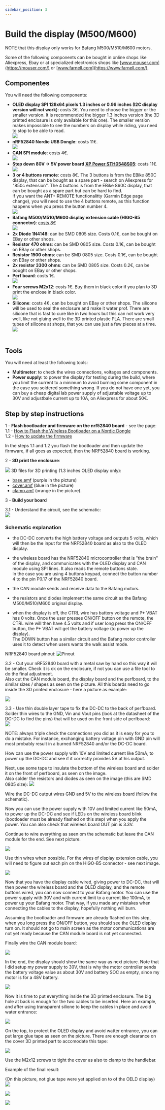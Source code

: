 ```yaml
---
sidebar_position: 3
---
```

# Build the display (M500/M600)

NOTE that this display only works for Bafang M500/M510/M600 motors.

Some of the following components can be bought in online shops like Aliexpress, Ebay or at specialized electronics shops like [www.mouser.com](https://mouser.com/) or [www.farnell.com](https://www.farnell.com/).

## Componentes
You will need the following components:
* **OLED display SPI 128x64 pixels 1.3 inches or 0.96 inches (I2C display version will not work)**: costs 3€. You need to choose the bigger or the smaller version. It is recommended the bigger 1.3 inches version (the 3D printed enclosure is only available for this one). The smaller version makes impossible to see the numbers on display while riding, you need to stop to be able to read.<br/>
![](./oled_display_1.3-spi.png)<br/>
* **nRF52840 Nordic USB Dongle**: costs 11€.<br/>
![](bafang_display/NRF52840.png)<br/>
* **CAN SPI module**: costs 4€.<br/>
![](./can_module_spi.jpg)<br/>
* **Step down 80V -> 5V power board [XP Power STH0548S05](https://export.rsdelivers.com/product/xp-power/sth0548s05/xp-power-surface-mount-dc-dc-switching-regulator/1883365)**: costs 11€.<br/>
![](./dcdc.png)<br/>
* **3 or 4 buttons remote**: costs 8€. The 3 buttons is from the EBike 850C display, that can be bought as a spare part - search on Aliexpress for "850c extension". The 4 buttons is from the EBike 860C display, that can be bought as a spare part but can be hard to find.<br/>
If you want the ANT+ REMOTE functionalitty (Garmin Edge page change), you will need to use the 4 buttons remote, as this function happens when you press the button number 4.<br/>
![](./850c_keypad.png)<br/>
* **Bafang M500/M510/M600 display extension cable (HIGO-B5 connector)**: [costs 8€](https://www.aliexpress.com/item/1005003656557018.html)<br/>
![](bafang_display/display_cable.png)<br/>
* **2x Diode 1N4148**: can be SMD 0805 size. Costs 0.1€, can be bought on EBay or other shops.<br/>
* **Resistor 470 ohms**: can be SMD 0805 size. Costs 0.1€, can be bought on EBay or other shops.<br/>
* **Resistor 1500 ohms**: can be SMD 0805 size. Costs 0.1€, can be bought on EBay or other shops.<br/>
* **2x resistor 3300 ohms**: can be SMD 0805 size. Costs 0.2€, can be bought on EBay or other shops.<br/>
* **Perf board**: costs 1€.<br/>
![](./perfboard.jpg)<br/>
* **Four screws M2x12**: costs 1€. Buy them in black color if you plan to 3D print the enclose in black color.<br/>
![](./screw.jpg)<br/>
* **Silicone**: costs 4€, can be bought on EBay or other shops. The silicone will be used to seal the enclosure and make it water prof. There are silicone that is fast to cure like in two hours but this can not work very well, like not gluing well to the 3D printed plastic PLA. There are small tubes of silicone at shops, that you can use just a few pieces at a time.<br/>
![](./silicone.jpg)<br/><br/>

## Tools
You will need at least the following tools:
* **Multimeter**: to check the wires connections, voltages and components.
* **Power supply**: to power the display for testing during the build, where you limit the current to a minimum to avoid burning some component in the case you soldered something wrong. If you do not have one yet, you can buy a cheap digital lab power supply of adjustable voltage up to 30V and adjustbale current up to 10A, on Aliexpress for about 50€.

## Step by step instructions

1 - **Flash bootloader and firmware on the nrf52840 board** - see the page:<br/>
1.1 - [How to Flash the Wireless Bootloader on a Nordic Dongle](bootloader.md)<br/>
1.2 - [How to update the firmware](dfu.md)<br/>

In the steps 1.1 and 1.2 you flash the bootloader and then update the firmware, if all goes as expected, then the NRF52840 board is working.

2 - **3D print the enclosure**:

![](bafang_display/enclosure_3d.png)
3D files for 3D printing (1.3 inches OLED display only):
* [base.amf](3D_print_enclosure/Bafang_M500_M600/base.amf) (purple in the picture)
* [cover.amf](3D_print_enclosure/Bafang_M500_M600/cover.amf) (blue in the picture)
* [clamp.amf](3D_print_enclosure/Bafang_M500_M600/clamp.amf) (orange in the picture).

3 - **Build your board**

3.1 - Understand the circuit, see the schematic:<br/>
[![](bafang_display/schematic-Bafang_M500_M600.png)](bafang_display/schematic-Bafang_M500_M600.png)

### Schematic explanation

* the DC-DC converts the high battery voltage and outputs 5 volts, which will then be the input for the NRF52840 board as also to the OLED display.

* the wireless board has the NRF52840 microcontroller that is "the brain" of the display, and communicates with the OLED display and CAN module using SPI lines. It also reads the remote buttons state.<br/>
In the case you are using 4 buttons keypad, connect the button number 4 to the pin P0.17 of the NRF52840 board.

* the CAN module sends and receive data to the Bafang motors.

* the resistors and diodes implement the same circuit as the Bafang M500/M510/M600 original display.

* when the display is off, the CTRL wire has battery voltage and P+ VBAT has 0 volts. Once the user presses ON/OFF button on the remote, the CTRL wire will then have 4.5 volts and if user long press the ON/OFF button, the P+ VBAT will get the battery voltage (to power up the display).<br/>
The DOWN button has a similar circuit and the Bafang motor controller uses it to detect when users wants the walk assist mode.

NRF52840 board pinout:
![Pinout](bafang_display/nordic_pinout.png)

3.2 - Cut your nRF52840 board with a metal saw by hand so this way it will be smaller. Check it is ok on the enclosure, if not you can use a file tool to do the final adjustment.<br/>
Also cut the CAN module board, the display board and the perfboard, to the similar sizes / shapes as seen on the picture. All this boards need to go inside the 3D printed enclosure - here a picture as example:

![](bafang_display/build-7.png)

3.3 - Use thin double layer tape to fix the DC-DC to the back of perfboard. Solder thin wires to the GND, Vin and Vout pins (look at the datasheet of the DC-DC to find the pins) that will be used on the front side of perfboard:<br/>
![](bafang_display/build-8.png)

NOTE: always triple check the connections you did as it is easy for you to do a mistake. For instance, exchanging battery voltage pin with GND pin will most probably result in a burned NRF52840 and/or the DC-DC board.

How can use the power supply with 10V and limited current like 50mA, to power up the DC-DC and see if it correctly provides 5V at his output. 

Next, use some tape to insulate the bottom of the wireless board and solder it on the front of perfboard, as seen on the image.<br/>
Also solder the resistors and diodes as seen on the image (this are SMD 0805 size):
![](bafang_display/build-5.png)

Wire the DC-DC output wires GND and 5V to the wireless board (follow the schematic).

Now you can use the power supply with 10V and limited current like 50mA, to power up the DC-DC and see if LEDs on the wireless board blink (bootloader must be already flashed on this step) when you apply the power. You can also check that wireless board OUT pin is 3.3V.

Continue to wire everything as seen om the schematic but leave the CAN module for the end. See next picture.

![](bafang_display/build-6.png)

Use thin wires when possible. For the wires of display extension cable, you will need to figure out each pin on the HIGO-B5 connector - see next image.

![](bafang_display/Bafang_M500_M600_Display_Cable.png)

Now that you have the display cable wired, giving power to DC-DC, that will then power the wireless board and the OLED display, and the remote buttons wired, you can now connect to your Bafang motor. You can use the power supply with 30V and with current limit to a current like 100mA, to power up your Bafang motor. That way, if you made any mistakes when connecting the cables to the display, hopefully nothing will burn.

Assuming the bootloader and firmware are already flashed on this step, when you long press the ON/OFF button, you should see the OLED display turn on. It should not go to main screen as the motor communications are not yet ready because the CAN module board is not yet connected.

Finally wire the CAN module board:

![](bafang_display/build-4.png)

In the end, the display should show the same way as next picture. Note that I did setup my power supply to 30V, that is why the motor controller sends the battery voltage value as about 30V and battery SOC as empty, since my motor is for a 48V battery.

![](bafang_display/build-3.png)

Now it is time to put everything inside the 3D printed enclosure. The big hole at back is enough for the two cables to be inserted. Here an example, and after using transparent silione to keep the cables in place and avoid water entrance:

![](bafang_display/build-1.png)

On the top, to protect the OLED display and avoid watter entrance, you can put large glue tape as seen on the picture. There are enough clearance on the cover 3D printed part to accomodate this tape:

![](bafang_display/build-2.png)

Use the M2x12 screws to tight the cover as also to clamp to the handlebar.

Example of the final result:

(On this picture, not glue tape were yet applied on to of the OELD display)
![](bafang_display/08.png)

![](bafang_display/02.png)

![](bafang_display/04.png)
